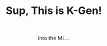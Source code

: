<div align="center">
  <h1>Sup, This is K-Gen!</h1><br>
 <!-- <p>"Brick walls are there for a reason. The brick walls are not there to keep us out. The brick walls are there to show how badly we want something. Because the brick walls are there to stop the people who don't want something badly enough." - Randy Pausch</p>
-->
 <!-- <p> Happy Coding Day - 404! </p> -->
 <p> Into the ML... </p>
 <!--
<a href="https://git.io/streak-stats"><img src="https://streak-stats.demolab.com?user=khagendra01&theme=calm-pink" alt="GitHub Streak" /></a>
-->
</div>
<!-- 
  <p> life init </p>
  <p> life add dayNumber </p>
  <p> life commit -m "Highlight of the Day" </p>
  <p> life push origin main </p>
-->
 
<div align="center">
 <!-- <img src="https://github-readme-stats.vercel.app/api?username=khagendra01&show_icons=true&locale=en" alt="khagendra01" /> -->
<!--  <img src="https://github-readme-streak-stats.herokuapp.com/?user=khagendra01" alt="khagendra01" /> -->
</div>


